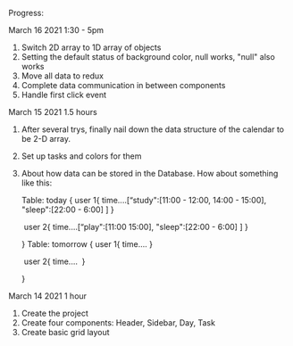 Progress:

March 16 2021 1:30 - 5pm
1. Switch 2D array to 1D array of objects
2. Setting the default status of background color, null works, "null" also works
3. Move all data to redux
4. Complete data communication in between components
5. Handle first click event


March 15 2021 1.5 hours

1. After several trys, finally nail down the data structure of the calendar to be 2-D array.

2. Set up tasks and colors for them

3. About how data can be stored in the Database. How about something like this:

   Table: today {
   	user 1{
   		time....[“study":[11:00 - 12:00, 14:00 - 15:00], "sleep":[22:00 - 6:00] ]
   }

   ​	user 2{
    		time....[“play":[11:00  15:00], "sleep":[22:00 - 6:00] ]
   ​	}

   }
   Table: tomorrow {
   	user 1{
    		time....
   	}

   ​	user 2{
    		time....
   ​	}

   }

March 14 2021 1 hour

1. Create the project
2. Create four components: Header, Sidebar, Day, Task
3. Create basic grid layout